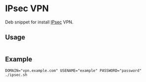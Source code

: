# IPsec VPN
Deb snippet for install [IPsec](https://en.wikipedia.org/wiki/IPsec) VPN.  

## Usage
```bash

```

## Example 

    DOMAIN="vpn.example.com" USENAME="example" PASSWORD="password" ./ipsec.sh
